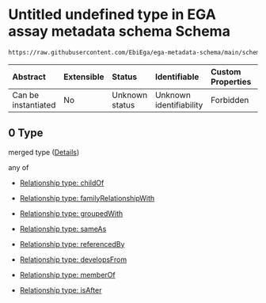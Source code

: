 # Untitled undefined type in EGA assay metadata schema Schema

```txt
https://raw.githubusercontent.com/EbiEga/ega-metadata-schema/main/schemas/EGA.assay.json#/properties/assayRelationships/items/allOf/1/anyOf/2/allOf/0
```



| Abstract            | Extensible | Status         | Identifiable            | Custom Properties | Additional Properties | Access Restrictions | Defined In                                                                 |
| :------------------ | :--------- | :------------- | :---------------------- | :---------------- | :-------------------- | :------------------ | :------------------------------------------------------------------------- |
| Can be instantiated | No         | Unknown status | Unknown identifiability | Forbidden         | Allowed               | none                | [EGA.assay.json\*](../../../schemas/EGA.assay.json "open original schema") |

## 0 Type

merged type ([Details](ega-3-properties-assay-relationships-items-allof-relationship-constraints-for-an-assay-anyof-relationships-of-external-accessions-and-urls-optional-ones-allof-0.md))

any of

* [Relationship type: childOf](ega-4-defs-relationship-type-childof.md "check type definition")

* [Relationship type: familyRelationshipWith](ega-4-defs-relationship-type-familyrelationshipwith.md "check type definition")

* [Relationship type: groupedWith](ega-4-defs-relationship-type-groupedwith.md "check type definition")

* [Relationship type: sameAs](ega-4-defs-relationship-type-sameas.md "check type definition")

* [Relationship type: referencedBy](ega-4-defs-relationship-type-referencedby.md "check type definition")

* [Relationship type: developsFrom](ega-4-defs-relationship-type-developsfrom.md "check type definition")

* [Relationship type: memberOf](ega-4-defs-relationship-type-memberof.md "check type definition")

* [Relationship type: isAfter](ega-4-defs-relationship-type-isafter.md "check type definition")

